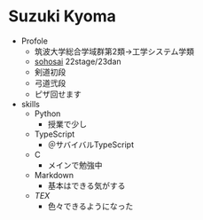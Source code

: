 # Suzuki Kyoma

- Profole
  - 筑波大学総合学域群第2類$\rightarrow$工学システム学類
  - [sohosai](https://github.com/sohosai) 22stage/23dan
  - 剣道初段
  - 弓道弐段
  - ピザ回せます
- skills  
  - Python
    - 授業で少し  
  - TypeScript  
    - ＠サバイバルTypeScript  
  - C  
    - メインで勉強中  
  - Markdown  
    - 基本はできる気がする　　
  - $TEX$  
    - 色々できるようになった
